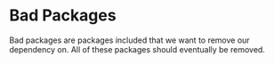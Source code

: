 # Bad Packages
Bad packages are packages included that we want
to remove our dependency on. All of these packages
should eventually be removed.
